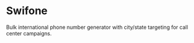 # Swifone
Bulk international phone number generator with city/state targeting for call center campaigns.
